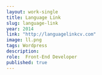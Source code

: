 ```yaml
---
layout: work-single
title: Language Link
slug: language-link
year: 2014
link: "http://languagelinkcv.com"
image: ll.png
tags: Wordpress
description:
role:  Front-End Developer
published: true
---
```


